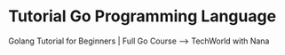 # Tutorial Go Programming Language

Golang Tutorial for Beginners | Full Go Course --> 
TechWorld with Nana

